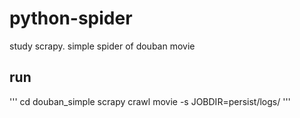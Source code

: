# python-spider
study scrapy. simple spider of douban movie

## run

'''
cd douban_simple
scrapy crawl movie -s JOBDIR=persist/logs/
'''
